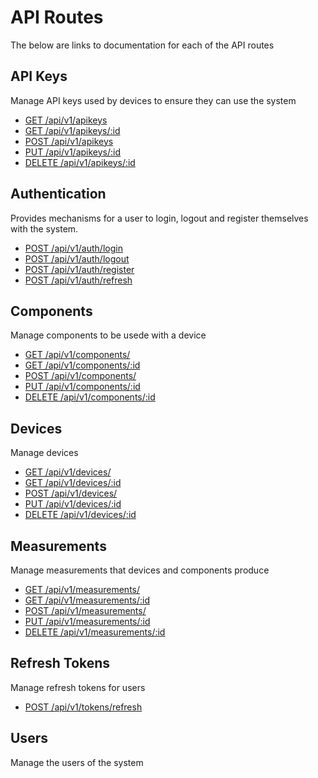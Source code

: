 # API Routes

The below are links to documentation for each of the API routes

## API Keys

Manage API keys used by devices to ensure they can use the system 

* [GET /api/v1/apikeys](./API/APIKEYS/LISTALL.md)
* [GET /api/v1/apikeys/:id](./API/APIKEYS/LISTONE.md)
* [POST /api/v1/apikeys](./API/APIKEYS/CREATE.md)
* [PUT /api/v1/apikeys/:id](./API/APIKEYS/UPDATE.md)
* [DELETE /api/v1/apikeys/:id](./API/APIKEYS/DELETE.md)


## Authentication

Provides mechanisms for a user to login, logout and register themselves with the system.

* [POST /api/v1/auth/login](./API/AUTH/LOGIN.md)
* [POST /api/v1/auth/logout](./API/AUTH/LOGOUT.md)
* [POST /api/v1/auth/register](./API/AUTH/REGISTER.md)
* [POST /api/v1/auth/refresh](./API/AUTH/REFRESH.md)

## Components

Manage components to be usede with a device

* [GET /api/v1/components/](./API/COMPONENTS/LISTALL.md)
* [GET /api/v1/components/:id](./API/COMPONENTS/LISTONE.md)
* [POST /api/v1/components/](./API/COMPONENTS/CREATE.md)
* [PUT /api/v1/components/:id](./API/COMPONENTS/UPDATE.md)
* [DELETE /api/v1/components/:id](./API/COMPONENTS/REMOVE.md)

## Devices

Manage devices

* [GET /api/v1/devices/](./API/DEVICES/LISTALL.md)
* [GET /api/v1/devices/:id](./API/DEVICES/LISTONE.md)
* [POST /api/v1/devices/](./API/DEVICES/CREATE.md)
* [PUT /api/v1/devices/:id](./API/DEVICES/UPDATED.md)
* [DELETE /api/v1/devices/:id](./API/DEVICES/REMOVE.md)

## Measurements

Manage measurements that devices and components produce

* [GET /api/v1/measurements/](./API/MEASUREMENTS/LISTALL.md)
* [GET /api/v1/measurements/:id](./API/MEASUREMENTS/LISTONE.md)
* [POST /api/v1/measurements/](./API/MEASUREMENTS/CREATE.md)
* [PUT /api/v1/measurements/:id](./API/MEASUREMENTS/UPDATED.md)
* [DELETE /api/v1/measurements/:id](./API/MEASUREMENTS/REMOVE.md)

## Refresh Tokens

Manage refresh tokens for users

* [POST /api/v1/tokens/refresh](./API/TOKENS/REFRESH.md)

## Users

Manage the users of the system